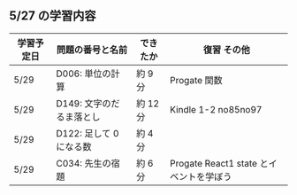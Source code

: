## 5/27 の学習内容

| 学習予定日 | 問題の番号と名前         | できたか | 復習 その他                             |
| ---------- | ------------------------ | -------- | --------------------------------------- |
| 5/29       | D006: 単位の計算         | 約 9 分  | Progate 関数                            |
| 5/29       | D149: 文字のだるま落とし | 約 12 分 | Kindle 1-2 no85no97                     |
| 5/29       | D122: 足して 0 になる数  | 約 4 分  |                                         |
| 5/29       | C034: 先生の宿題         | 約 6 分  | Progate React1 state とイベントを学ぼう |
